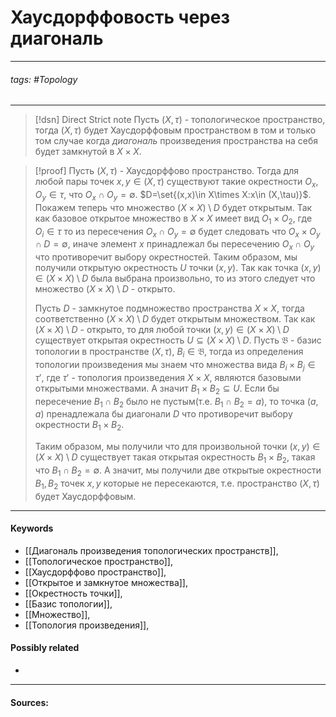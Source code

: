 # Хаусдорффовость через диагональ
***
###### tags: #Topology  
***
>[!dsn] Direct Strict note
>Пусть $(X,\tau)$ - топологическое пространство, тогда $(X,\tau)$ будет Хаусдорффовым пространством в том и только том случае когда *диагональ* произведения пространства на себя будет замкнутой в $X\times X$.

>[!proof]
>Пусть $(X,\tau)$ - Хаусдорффово пространство. Тогда для любой пары точек $x,y\in(X,\tau)$ существуют такие окрестности $O_{x},O_{y}\in\tau$, что $O_{x}\cap O_{y}=\emptyset$. $D=\set{(x,x)\in X\times X:x\in (X,\tau)}$.
>Покажем теперь что множество $(X\times X)\setminus D$ будет открытым. Так как базовое открытое множество в $X\times X$ имеет вид $O_{1}\times O_{2}$, где $O_{i}\in\tau$ то из пересечения $O_{x}\cap O_{y}=\emptyset$ будет следовать что $O_{x}\times O_{y}\cap D=\emptyset$, иначе элемент $x$ принадлежал бы пересечению $O_{x}\cap O_{y}$ что противоречит выбору окрестностей. Таким образом, мы получили открытую окрестность $U$ точки $(x,y)$. Так как точка $(x,y)\in (X\times X)\setminus D$ была выбрана произвольно, то из этого следует что множество $(X\times X)\setminus D$ - открыто.
>
>Пусть $D$ - замкнутое подмножество пространства $X\times X$, тогда соответственно $(X\times X)\setminus D$ будет открытым множеством. Так как $(X\times X)\setminus D$ - открыто, то для любой точки $(x,y)\in(X\times X)\setminus D$ существует открытая окрестность $U\subseteq(X\times X)\setminus D$. Пусть $\mathfrak{B}$ - базис топологии в пространстве $(X,\tau)$, $B_{i}\in\mathfrak{B}$, тогда из определения топологии произведения мы знаем что множества вида $B_{i}\times B_{j}\in\tau'$, где $\tau'$ - топология произведения $X\times X$, являются базовыми открытыми множествами. А значит $B_{1}\times B_{2}\subseteq U$. Если бы пересечение $B_{1}\cap B_{2}$ было не пустым(т.е. $B_{1}\cap B_{2}=a$), то точка $(a,a)$ пренадлежала бы диагонали $D$ что противоречит выбору окрестности $B_{1}\times B_{2}$. 
>
>Таким образом, мы получили что для произвольной точки $(x,y)\in(X\times X)\setminus D$ существует такая открытая окрестность $B_{1}\times B_{2}$, такая что $B_{1}\cap B_{2}=\emptyset$. А значит, мы получили две открытые окрестности $B_{1},B_{2}$ точек $x,y$ которые не пересекаются, т.е. пространство $(X,\tau)$ будет Хаусдорффовым.  


***
#### Keywords
- [[Диагональ произведения топологических пространств]],
- [[Топологическое пространство]],
- [[Хаусдорффово пространство]],
- [[Открытое и замкнутое множества]],
- [[Окрестность точки]],
- [[Базис топологии]],
- [[Множество]],
- [[Топология произведения]],
#### Possibly related
- 
***
#### Sources: